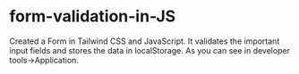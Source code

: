 # form-validation-in-JS
Created a Form in Tailwind CSS and JavaScript. It validates the important input fields and stores the data in localStorage. As you can see in developer tools->Application.
